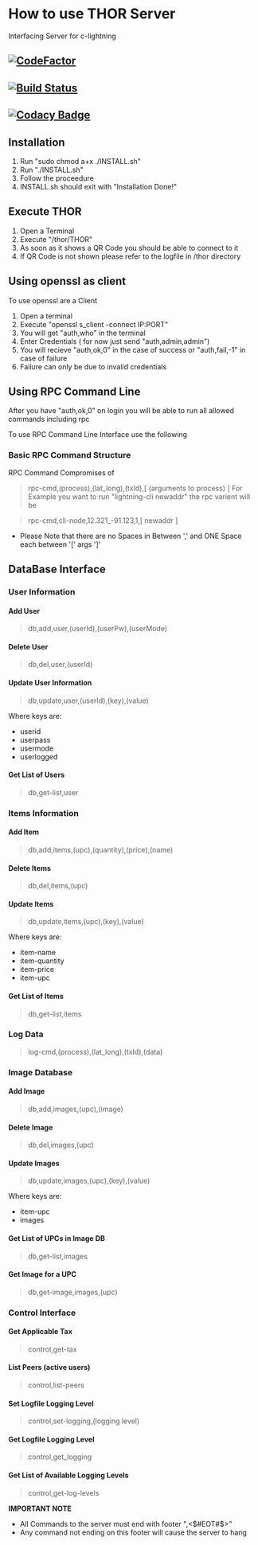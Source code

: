 # How to use THOR Server

Interfacing Server for c-lightning

## [![CodeFactor](https://www.codefactor.io/repository/github/khubaibumer/projectthor/badge)](https://www.codefactor.io/repository/github/khubaibumer/projectthor)

## [![Build Status](https://travis-ci.com/khubaibumer/libThor.svg?token=1CSkg4TqiLRRZPUNDexe&branch=master)](https://travis-ci.com/khubaibumer/libThor)

## [![Codacy Badge](https://app.codacy.com/project/badge/Grade/519d1d8ac4b94317b3f344d12e39eeb5)](https://www.codacy.com/gh/khubaibumer/ProjectThor/dashboard?utm_source=github.com&amp;utm_medium=referral&amp;utm_content=khubaibumer/ProjectThor&amp;utm_campaign=Badge_Grade)


## Installation

1. Run "sudo chmod a+x ./INSTALL.sh"
2. Run "./INSTALL.sh"
3. Follow the proceedure
4. INSTALL.sh should exit with "Installation Done!"

## Execute THOR

1. Open a Terminal
2. Execute "/thor/THOR"
3. As soon as it shows a QR Code you should be able to connect to it
4. If QR Code is not shown please refer to the logfile in /thor directory

## Using openssl as client

To use openssl are a Client

1. Open a terminal
2. Execute "openssl s_client -connect IP:PORT"
3. You will get "auth,who" in the terminal
4. Enter Credentials ( for now just send "auth,admin,admin")
5. You will recieve "auth,ok,0" in the case of success or "auth,fail,-1" in case of failure
6. Failure can only be due to invalid credentials

## Using RPC Command Line

After you have "auth,ok,0" on login you will be able to run all allowed commands including rpc

To use RPC Command Line Interface use the following

### Basic RPC Command Structure

RPC Command Compromises of
 > rpc-cmd,(process),(lat_long),(txId),[ (arguments to process) ]
For Example you want to run "lightning-cli newaddr" the rpc varient will be

 > rpc-cmd,cli-node,12.321_-91.123,1,[ newaddr ]
 
* Please Note that there are no Spaces in Between ',' and ONE Space each between '['<space> args <space>']'

## DataBase Interface

### User Information

#### Add User

 > db,add,user,(userId),(userPw),(userMode)
 
#### Delete User
 
 > db,del,user,(userId)
 
#### Update User Information

 > db,update,user,(userId),(key),(value)
 
 Where keys are:
 * userid
 * userpass
 * usermode
 * userlogged
 
#### Get List of Users

 > db,get-list,user
 
### Items Information

#### Add Item

 > db,add,items,(upc),(quantity),(price),(name)
 
#### Delete Items

 > db,del,items,(upc)
 
#### Update Items

 > db,update,items,(upc),(key),(value)
 
 Where keys are:
 * item-name
 * item-quantity
 * item-price
 * item-upc
 
#### Get List of Items

 > db,get-list,items

### Log Data

 > log-cmd,(process),(lat_long),(txId),(data)
 
### Image Database

#### Add Image

 > db,add,images,(upc),(image)
 
#### Delete Image

 > db,del,images,(upc)
 
#### Update Images

 > db,update,images,(upc),(key),(value)
 
 Where keys are:
 * item-upc
 * images
 
#### Get List of UPCs in Image DB

 > db,get-list,images
 
#### Get Image for a UPC

 > db,get-image,images,(upc)
 
### Control Interface

#### Get Applicable Tax

 > control,get-tax
 
#### List Peers (active users)

 > control,list-peers
 
#### Set Logfile Logging Level

 > control,set-logging,(logging level)
 
#### Get Logfile Logging Level

 > control,get_logging
 
#### Get List of Available Logging Levels

 > control,get-log-levels

 **IMPORTANT NOTE**

 * All Commands to the server must end with footer ",<$#EOT#$>"
 * Any command not ending on this footer will cause the server to hang

